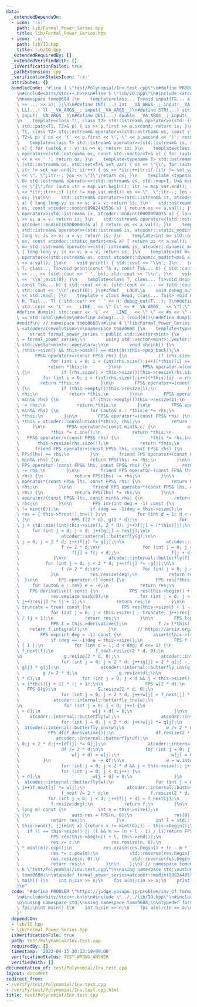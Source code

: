 ```yaml
---
data:
  _extendedDependsOn:
  - icon: ':x:'
    path: lib/Formal_Power_Series.hpp
    title: lib/Formal_Power_Series.hpp
  - icon: ':x:'
    path: lib/IO.hpp
    title: lib/IO.hpp
  _extendedRequiredBy: []
  _extendedVerifiedWith: []
  _isVerificationFailed: true
  _pathExtension: cpp
  _verificationStatusIcon: ':x:'
  attributes: {}
  bundledCode: "#line 1 \"test/Polynomial/Inv.test.cpp\"\n#define PROBLEM \"https://judge.yosupo.jp/problem/inv_of_formal_power_series\"\
    \n#include<bits/stdc++.h>\n\n#line 5 \"lib/IO.hpp\"\n#include <atcoder/modint>\n\
    \nnamespace tomo0608 {\n    template<class... T>void input(T&... a) { (std::cin\
    \ >> ... >> a); };\n\n#define INT(...) int __VA_ARGS__; input(__VA_ARGS__)\n#define\
    \ LL(...) ll __VA_ARGS__; input(__VA_ARGS__)\n#define STR(...) string __VA_ARGS__;\
    \ input(__VA_ARGS__)\n#define DBL(...) double __VA_ARGS__; input(__VA_ARGS__)\n\
    \n    template<class T1, class T2> std::istream& operator>>(std::istream& is,\
    \ std::pair<T1, T2>& p) { is >> p.first >> p.second; return is; }\n    template<class\
    \ T1, class T2> std::ostream& operator<<(std::ostream& os, const std::pair<T1,\
    \ T2>& p) { os << '(' << p.first << \", \" << p.second << ')'; return os; }\n\
    \    template<class T> std::istream& operator>>(std::istream& is, std::vector<T>&\
    \ v) { for (auto& e : v) is >> e; return is; }\n    template<class T> std::ostream&\
    \ operator<<(std::ostream& os, const std::vector<T>& v) { for (auto& e : v) os\
    \ << e << ' '; return os; }\n    template<typename T> std::ostream& operator <<\
    \ (std::ostream& os, std::set<T>& set_var) { os << \"{\"; for (auto itr = set_var.begin();\
    \ itr != set_var.end(); itr++) { os << *itr;++itr;if (itr != set_var.end()) os\
    \ << \", \";itr--; }os << \"}\";return os; }\n    template <typename T, typename\
    \ U> std::ostream& operator<<(std::ostream& os, std::map<T, U>& map_var) { os\
    \ << \"{\";for (auto itr = map_var.begin(); itr != map_var.end(); itr++) { os\
    \ << *itr;itr++;if (itr != map_var.end()) os << \", \";itr--; }os << \"}\";return\
    \ os; }\n\n\n    std::istream& operator>>(std::istream& is, atcoder::modint998244353&\
    \ a) { long long v; is >> v; a = v; return is; }\n    std::ostream& operator<<(std::ostream&\
    \ os, const atcoder::modint998244353& a) { return os << a.val(); }\n    std::istream&\
    \ operator>>(std::istream& is, atcoder::modint1000000007& a) { long long v; is\
    \ >> v; a = v; return is; }\n    std::ostream& operator<<(std::ostream& os, const\
    \ atcoder::modint1000000007& a) { return os << a.val(); }\n    template<int m>\
    \ std::istream& operator>>(std::istream& is, atcoder::static_modint<m>& a) { long\
    \ long v; is >> v; a = v; return is; }\n    template<int m> std::ostream& operator<<(std::ostream&\
    \ os, const atcoder::static_modint<m>& a) { return os << a.val(); }\n    template<int\
    \ m> std::istream& operator>>(std::istream& is, atcoder::dynamic_modint<m>& a)\
    \ { long long v; is >> v; a = v; return is; }\n    template<int m> std::ostream&\
    \ operator<<(std::ostream& os, const atcoder::dynamic_modint<m>& a) { return os\
    \ << a.val(); }\n\n    void print() { std::cout << '\\n'; }\n    template<class\
    \ T, class... Ts>void print(const T& a, const Ts&... b) { std::cout << a; (std::cout\
    \ << ... << (std::cout << ' ', b)); std::cout << '\\n'; }\n    void drop() { std::cout\
    \ << '\\n';exit(0); }\n    template<class T, class... Ts>void drop(const T& a,\
    \ const Ts&... b) { std::cout << a; (std::cout << ... << (std::cout << ' ', b));\
    \ std::cout << '\\n';exit(0); }\n#ifdef __LOCAL\n    void debug_out() { std::cerr\
    \ << std::endl; }\n    template < class Head, class... Tail> void debug_out(Head\
    \ H, Tail... T) { std::cerr << ' ' << H; debug_out(T...); }\n#define debug(...)\
    \ std::cerr << 'L' << __LINE__ << \" [\" << #__VA_ARGS__ << \"]:\", debug_out(__VA_ARGS__)\n\
    #define dump(x) std::cerr << 'L' << __LINE__ << \" \" << #x << \" = \" << (x)\
    \ << std::endl\n#else\n#define debug(...) (void(0))\n#define dump(x) (void(0))\n\
    #endif\n} // namespace tomo0608\n#line 4 \"lib/Formal_Power_Series.hpp\"\n#include\
    \ <atcoder/convolution>\n\nnamespace tomo0608 {\n    template<typename mint>\n\
    \    struct formal_power_series : public std::vector<mint> {\n        using FPS\
    \ = formal_power_series;\n        using std::vector<mint>::vector;\n        using\
    \ std::vector<mint>::operator=;\n\n        void shrink() {\n            while\
    \ (this->size() && this->back() == mint(0))this->pop_back();\n        }\n\n  \
    \      FPS& operator+=(const FPS& rhs) {\n            if (rhs.size() > this->size())this->resize(rhs.size());\n\
    \            for (int i = 0; i < (int)rhs.size();i++)(*this)[i] += rhs[i];\n \
    \           return *this;\n        }\n\n        FPS& operator-=(const FPS& rhs)\
    \ {\n            if (rhs.size() > this->size())this->resize(rhs.size());\n   \
    \         for (int i = 0; i < (int)rhs.size();i++)(*this)[i] -= rhs[i];\n    \
    \        return *this;\n        }\n\n        FPS& operator+=(const mint& rhs)\
    \ {\n            if (this->empty())this->resize(1);\n            (*this)[0] +=\
    \ rhs;\n            return *this;\n        }\n\n        FPS& operator-=(const\
    \ mint& rhs) {\n            if (this->empty())this->resize(1);\n            (*this)[0]\
    \ -= rhs;\n            return *this;\n        }\n\n        FPS& operator*=(const\
    \ mint& rhs) {\n            for (auto& e : *this)e *= rhs;\n            return\
    \ *this;\n        }\n\n        FPS& operator*=(const FPS& rhs) {\n           \
    \ *this = atcoder::convolution((*this), rhs);\n            return *this;\n   \
    \     }\n\n        FPS& operator/=(const mint& c) {\n            assert(c != mint(0));\n\
    \            *this *= c.inv();\n            return *this;\n        }\n\n     \
    \   FPS& operator/=(const FPS& rhs) {\n            *this *= rhs.inv();\n     \
    \       this->resize(rhs.size());\n            return *this;\n        }\n\n  \
    \      friend FPS operator+(const FPS& lhs, const FPS& rhs) {\n            return\
    \ FPS(lhs) += rhs;\n        }\n        friend FPS operator+(const FPS& lhs, const\
    \ mint& rhs) {\n            return FPS(lhs) += rhs;\n        }\n\n        friend\
    \ FPS operator-(const FPS& lhs, const FPS& rhs) {\n            return FPS(lhs)\
    \ -= rhs;\n        }\n\n        friend FPS operator-(const FPS& lhs, const mint&\
    \ rhs) {\n            return FPS(lhs) -= rhs;\n        }\n\n        friend FPS\
    \ operator*(const FPS& lhs, const FPS& rhs) {\n            return FPS(lhs) *=\
    \ rhs;\n        }\n\n        friend FPS operator*(const FPS& lhs, const mint&\
    \ rhs) {\n            return FPS(lhs) *= rhs;\n        }\n\n        friend FPS\
    \ operator/(const FPS& lhs, const mint& rhs) {\n            return FPS(lhs) /=\
    \ rhs;\n        }\n\n        FPS inv(int deg = -1) const {\n            assert(this->front()\
    \ != mint(0));\n            if (deg == -1)deg = this->size();\n            FPS\
    \ res = { this->front().inv() };\n            for (int d = 1; d < deg; d <<= 1)\
    \ {\n                FPS f(2 * d), g(2 * d);\n                for (int j = 0;\
    \ j < std::min((int)this->size(), 2 * d); j++)f[j] = (*this)[j];\n           \
    \     for (int j = 0; j < d; j++)g[j] = res[j];\n\n                atcoder::internal::butterfly(f);\n\
    \                atcoder::internal::butterfly(g);\n\n                for (int\
    \ j = 0; j < 2 * d; j++)f[j] *= g[j];\n\n                atcoder::internal::butterfly_inv(f);\n\
    \                f /= 2 * d;\n\n                for (int j = 0; j < d; j++) {\n\
    \                    f[j] = f[j + d];\n                    f[j + d] = 0;\n   \
    \             }\n\n                atcoder::internal::butterfly(f);\n\n      \
    \          for (int j = 0; j < 2 * d; j++)f[j] *= -g[j];\n\n                atcoder::internal::butterfly_inv(f);\n\
    \                f /= 2 * d;\n\n                for (int j = 0; j < d; j++)res.emplace_back(f[j]);\n\
    \            }\n            res.resize(deg);\n            return res;\n      \
    \  }\n\n        FPS operator-() const {\n            FPS res(*this);\n       \
    \     for (auto& e : res) e = -e;\n            return res;\n        }\n\n    \
    \    FPS derivative() const {\n            FPS res(this->begin() + 1, this->end());\n\
    \            res.emplace_back(0);\n            for (int j = 0; j < res.size();\
    \ j++)res[j] *= (j + 1);\n            return res;\n        }\n\n        FPS integral(bool\
    \ truncate = true) const {\n            FPS res(this->size() + 1 - truncate, 0);\n\
    \            for (int j = 0; j < this->size() - truncate; j++)res[j + 1] = (*this)[j]\
    \ / (j + 1);\n            return res;\n        }\n\n        FPS log() const {\n\
    \            FPS f = this->derivative();\n            f /= (*this);\n        \
    \    return f.integral();\n        }\n        // https://arxiv.org/pdf/1301.5804.pdf\n\
    \        FPS exp(int deg = -1) const {\n            assert(this->front() == mint(0));\n\
    \            if (deg == -1)deg = this->size();\n            FPS f = { 1 }, g =\
    \ { 1 };\n            for (int d = 1; d < deg; d <<= 1) {\n                FPS\
    \ f_next(f);\n                f_next.resize(2 * d, 0);\n                atcoder::internal::butterfly(f_next);\n\
    \n                g.resize(2 * d, 0);\n                atcoder::internal::butterfly(g);\n\
    \                for (int j = 0; j < 2 * d; j++)g[j] = 2 * g[j] - f_next[j] *\
    \ g[j] * g[j];\n                atcoder::internal::butterfly_inv(g);\n       \
    \         g /= 2 * d;\n                g.resize(d);\n\n                FPS q(2\
    \ * d);\n                for (int j = 0; j < d && j < this->size() - 1; j++)q[j]\
    \ = (*this)[j + 1] * (j + 1);\n\n                FPS w(2 * d);\n             \
    \   FPS G(g);\n                G.resize(2 * d, 0);\n                atcoder::internal::butterfly(G);\n\
    \                for (int j = 0; j < 2 * d; j++)w[j] = f_next[j] * G[j];\n   \
    \             atcoder::internal::butterfly_inv(w);\n                w /= 2 * d;\n\
    \n                for (int j = 0; j < d; j++) {\n                    w[j] = w[j\
    \ + d];\n                    w[j + d] = 0;\n                }\n\n            \
    \    atcoder::internal::butterfly(w);\n                atcoder::internal::butterfly(q);\n\
    \                for (int j = 0; j < 2 * d; j++)w[j] *= q[j];\n              \
    \  atcoder::internal::butterfly_inv(w);\n                w /= 2 * d;\n\n     \
    \           FPS df(f.derivative());\n                df.resize(2 * d, 0);\n  \
    \              atcoder::internal::butterfly(df);\n                for (int j =\
    \ 0;j < 2 * d;j++)df[j] *= G[j];\n                atcoder::internal::butterfly_inv(df);\n\
    \                df /= 2 * d;\n\n                for (int j = 0; j < d;j++) {\n\
    \                    w[j + d] = w[j];\n                    w[j] = 0;\n       \
    \         }\n                w -= df;\n\n                w = w.integral();\n\n\
    \                for (int j = 0; j < 2 * d && j < this->size(); j++)w[j] += (*this)[j];\n\
    \                for (int j = 0; j < d;j++) {\n                    w[j] = w[j\
    \ + d];\n                    w[j + d] = 0;\n                }\n              \
    \  atcoder::internal::butterfly(w);\n                for (int j = 0; j < 2 * d;\
    \ j++)f_next[j] *= w[j];\n                atcoder::internal::butterfly_inv(f_next);\n\
    \                f_next /= 2 * d;\n                f.resize(2 * d, 0);\n     \
    \           for (int j = 0; j < d; j++)f[j + d] = f_next[j];\n            }\n\
    \            f.resize(deg);\n            return f;\n        }\n\n        FPS pow(long\
    \ long m) const {\n            int n = this->size();\n            if (m == 0)\
    \ {\n                auto res = FPS(n, 0);\n                res[0] = 1;\n    \
    \            return res;\n            }\n            int l = std::find_if(this->begin(),\
    \ this->end(), [](mint x) {return x != mint(0);}) - this->begin();\n         \
    \   if (l == this->size() || (l && m >= (n + l - 1) / l))return FPS(n, 0);\n\n\
    \            FPS res(this->begin() + l, this->end());\n            mint c = (*this)[l];\n\
    \            res /= c;\n            res.resize(n, 0);\n            res = (res.log()\
    \ * mint(m)).exp();\n            res.erase(res.begin() + (n - m * l), res.end());\n\
    \            res *= c.pow(m);\n            std::reverse(res.begin(), res.end());\n\
    \            res.resize(n, 0);\n            std::reverse(res.begin(), res.end());\n\
    \            return res;\n        }\n\n    };\n} // namespace tomo0608\n#line\
    \ 6 \"test/Polynomial/Inv.test.cpp\"\n\nusing namespace std;\nusing namespace\
    \ tomo0608;\n\ntypedef formal_power_series<atcoder::modint998244353> fps;\nint\
    \ main() {\n    int n;cin >> n;\n    fps a(n);cin >> a;\n    print(a.inv());\n\
    }\n"
  code: "#define PROBLEM \"https://judge.yosupo.jp/problem/inv_of_formal_power_series\"\
    \n#include<bits/stdc++.h>\n\n#include \"../../lib/IO.hpp\"\n#include \"../../lib/Formal_Power_Series.hpp\"\
    \n\nusing namespace std;\nusing namespace tomo0608;\n\ntypedef formal_power_series<atcoder::modint998244353>\
    \ fps;\nint main() {\n    int n;cin >> n;\n    fps a(n);cin >> a;\n    print(a.inv());\n\
    }"
  dependsOn:
  - lib/IO.hpp
  - lib/Formal_Power_Series.hpp
  isVerificationFile: true
  path: test/Polynomial/Inv.test.cpp
  requiredBy: []
  timestamp: '2023-04-15 20:13:18+09:00'
  verificationStatus: TEST_WRONG_ANSWER
  verifiedWith: []
documentation_of: test/Polynomial/Inv.test.cpp
layout: document
redirect_from:
- /verify/test/Polynomial/Inv.test.cpp
- /verify/test/Polynomial/Inv.test.cpp.html
title: test/Polynomial/Inv.test.cpp
---
```

